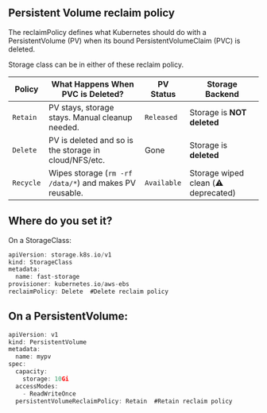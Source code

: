 ## Persistent Volume reclaim policy

The reclaimPolicy defines what Kubernetes should do with a PersistentVolume (PV) when its bound PersistentVolumeClaim (PVC) is deleted.

Storage class can be in either of these reclaim policy.

| **Policy** | **What Happens When PVC is Deleted?**                   | **PV Status** | **Storage Backend**                 |
| ---------- | ------------------------------------------------------- | ------------- | ----------------------------------- |
| `Retain`   | PV stays, storage stays. Manual cleanup needed.         | `Released`    | Storage is **NOT deleted**          |
| `Delete`   | PV is deleted and so is the storage in cloud/NFS/etc.   | Gone          | Storage is **deleted**              |
| `Recycle`  | Wipes storage (`rm -rf /data/*`) and makes PV reusable. | `Available`   | Storage wiped clean (⚠️ deprecated) |

## Where do you set it?

On a StorageClass:

```go
apiVersion: storage.k8s.io/v1
kind: StorageClass
metadata:
  name: fast-storage
provisioner: kubernetes.io/aws-ebs
reclaimPolicy: Delete  #Delete reclaim policy

```

## On a PersistentVolume:

```go
apiVersion: v1
kind: PersistentVolume
metadata:
  name: mypv
spec:
  capacity:
    storage: 10Gi
  accessModes:
    - ReadWriteOnce
  persistentVolumeReclaimPolicy: Retain  #Retain reclaim policy

```





